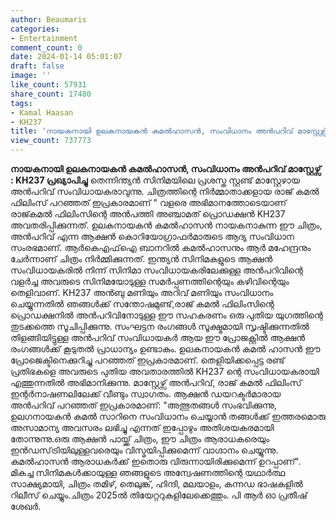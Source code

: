 ```yaml
---
author: Beaumaris
categories:
- Entertainment
comment_count: 0
date: 2024-01-14 05:01:07
draft: false
image: ''
like_count: 57931
share_count: 17480
tags:
- Kamal Haasan
- KH237
title: 'നായകനായി ഉലകനായകൻ കമൽഹാസൻ, സംവിധാനം അൻപറിവ് മാസ്റ്റേഴ്സ് : KH237 പ്രഖ്യാപിച്ചു'
view_count: 737773
---
```


**നായകനായി ഉലകനായകൻ കമൽഹാസൻ, സംവിധാനം അൻപറിവ് മാസ്റ്റേഴ്സ് : KH237 പ്രഖ്യാപിച്ചു** തെന്നിന്ത്യന്‍ സിനിമയിലെ പ്രശസ്ത സ്റ്റണ്ട് മാസ്റ്റേഴായ അന്‍പറിവ് സംവിധായകരാവുന്നു. ചിത്രത്തിന്റെ നിർമ്മാതാക്കളായ രാജ് കമൽ ഫിലിംസ് പറഞ്ഞത് ഇപ്രകാരമാണ് " വളരെ അഭിമാനത്തോടെയാണ് രാജ്കമൽ ഫിലിംസിന്റെ അൻപത്തി അഞ്ചാമത് പ്രൊഡക്ഷൻ KH237 അവതരിപ്പിക്കുന്നത്. ഉലകനായകൻ കമൽഹാസൻ നായകനാകുന്ന ഈ ചിത്രം, അൻപറിവ്‌ എന്ന ആക്ഷൻ കൊറിയോഗ്രാഫർമാരുടെ ആദ്യ സംവിധാന സംരഭമാണ്. ആർകെഎഫ്‌ഐ ബാനറിൽ കമൽഹാസനും ആർ മഹേന്ദ്രനും ചേർന്നാണ് ചിത്രം നിർമ്മിക്കുന്നത്. ഇന്ത്യൻ സിനിമകളുടെ ആക്ഷൻ സംവിധായകരിൽ നിന്ന് സിനിമാ സംവിധായകരിലേക്കുള്ള അൻപറിവിന്റെ വളർച്ച അവരുടെ സിനിമയോടുള്ള സമർപ്പണത്തിന്റെയും കഴിവിന്റെയും തെളിവാണ്. KH237 അൻബു മണിയും അറിവ് മണിയും സംവിധാനം ചെയ്യുന്നതിൽ ഞങ്ങൾക്ക് സന്തോഷമുണ്ട്,രാജ് കമൽ ഫിലിംസിന്റെ പ്രൊഡക്ഷനിൽ അൻപറിവിനോടുള്ള ഈ സഹകരണം ഒരു പുതിയ യുഗത്തിന്റെ തുടക്കത്തെ സൂചിപ്പിക്കുന്നു. സംഘട്ടന രംഗങ്ങൾ സൂക്ഷ്മമായി സൃഷ്ടിക്കുന്നതിൽ തിളങ്ങിയിട്ടുള്ള അൻപറിവ്‌ സംവിധായകർ ആയ ഈ പ്രോജക്റ്റിൽ ആക്ഷൻ രംഗങ്ങൾക്ക് കൂടുതൽ പ്രാധാന്യം ഉണ്ടാകും. ഉലകനായകൻ കമൽ ഹാസൻ ഈ പ്രോജെക്ടിനെക്കുറിച്ചു പറഞ്ഞത് ഇപ്രകാരമാണ്. തെളിയിക്കപ്പെട്ട രണ്ട് പ്രതിഭകളെ അവരുടെ പുതിയ അവതാരത്തിൽ KH237 ന്റെ സംവിധായകരായി എത്തുന്നതിൽ അഭിമാനിക്കുന്നു. മാസ്റ്റേഴ്സ് അൻപറിവ്, രാജ് കമൽ ഫിലിംസ് ഇന്റർനാഷണലിലേക്ക് വീണ്ടും സ്വാഗതം. ആക്ഷൻ ഡയറക്ടർമാരായ അൻപറിവ് പറഞ്ഞത് ഇപ്രകാരമാണ്: "അത്ഭുതങ്ങൾ സംഭവിക്കുന്നു, ഉലഗനായകൻ കമൽ സാറിനെ സംവിധാനം ചെയ്യാൻ തങ്ങൾക്ക് ഇത്തരമൊരു അസാമാന്യ അവസരം ലഭിച്ചു എന്നത് ഇപ്പോഴും അതിശയകരമായി തോന്നുന്നു.ഒരു ആക്ഷൻ പായ്ക്ക് ചിത്രം, ഈ ചിത്രം ആരാധകരെയും ഇൻഡസ്‌ട്രിയിലുള്ളവരെയും വിസ്മയിപ്പിക്കുമെന്ന് വാഗ്ദാനം ചെയ്യുന്നു. കമൽഹാസൻ ആരാധകർക്ക് ഇതൊരു വിരുന്നായിരിക്കുമെന്ന് ഉറപ്പാണ്". മികച്ച സിനിമകൾക്കായുള്ള ഞങ്ങളുടെ അന്വേഷണത്തിന്റെ യഥാർത്ഥ സാക്ഷ്യമായി, ചിത്രം തമിഴ്, തെലുങ്ക്, ഹിന്ദി, മലയാളം, കന്നഡ ഭാഷകളിൽ റിലീസ് ചെയ്യും.ചിത്രം 2025ൽ തിയേറ്ററുകളിലേക്കെത്തും. പി ആർ ഓ പ്രതീഷ് ശേഖർ.